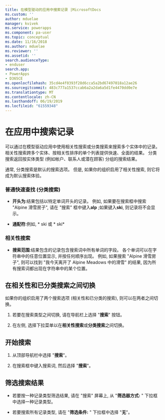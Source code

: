 ```yaml
---
title: 在模型驱动的应用中搜索记录 |MicrosoftDocs
ms.custom: ''
author: mduelae
manager: kvivek
ms.service: powerapps
ms.component: pa-user
ms.topic: conceptual
ms.date: 11/16/2018
ms.author: mduelae
ms.reviewer: ''
ms.assetid: ''
search.audienceType:
- enduser
search.app:
- PowerApps
- D365CE
ms.openlocfilehash: 35cd4e4f0393f28d6cca5a2bd67497018a12ae26
ms.sourcegitcommit: 483c777a1537ccab6a2a2da6a5d1fe4470dd0e7e
ms.translationtype: MT
ms.contentlocale: zh-CN
ms.lasthandoff: 06/19/2019
ms.locfileid: "61559348"
---
```

# <a name="search-for-records-in-an-app"></a>在应用中搜索记录

可以通过在模型驱动应用中使用相关性搜索或分类搜索来搜索多个实体中的记录。 相关性搜索跨多个实体、按相关性排序的单个列表提供快速、全面的结果。 分类搜索返回按实体类型 (例如帐户、联系人或潜在顾客) 分组的搜索结果。

通常, 分类搜索是默认的搜索选项。 但是, 如果你的组织启用了相关性搜索, 则它将成为默认搜索体验。   
  
### <a name="normal-quick-find-categorized-search"></a>普通快速查找 (分类搜索) 
  
- **开头为**:结果包括以特定单词开头的记录。 例如, 如果要在搜索框中搜索 "Alpine 滑雪房子", 请在 "搜索" 框中键入**alp** ;如果键入**ski**, 则记录将不会显示。  
  
- **通配符**:例如, * ski 或 * ski\*  
  
### <a name="relevance-search"></a>相关性搜索
  
- **搜索范围**:结果包含的记录包含搜索词中所有单词的字段。  各个单词可以在字符串中的任意位置显示, 并按任何顺序出现。  例如, 如果搜索 "Alpine 滑雪房子", 则可以找到 "我今天离开了 Alpine Meadows 中的滑雪" 的结果, 因为所有搜索词都出现在字符串中的某个位置。  

## <a name="switch-between-relevance-and-categorized-search"></a>在相关性和已分类搜索之间切换

如果你的组织启用了两个搜索选项 (相关性和已分类的搜索), 则可以在两者之间切换。

1. 若要在搜索类型之间切换, 请在导航栏上选择 "**搜索**" 按钮。

2. 在左侧, 选择下拉菜单以在**相关性搜索**或**分类搜索**之间切换。

## <a name="start-a-search"></a>开始搜索  
  
1.  从顶部导航栏中选择 "**搜索**"。  
  
2.  在搜索框中键入搜索词, 然后选择 "**搜索**"。  
  
## <a name="filter-search-results"></a>筛选搜索结果  
  
-   若要按一种记录类型筛选结果, 请在 "搜索" 屏幕上, 从 "**筛选器方式:** " 下拉框中选择一种记录类型。  
  
-   若要搜索所有记录类型, 请在 "**筛选条件:** " 下拉框中选择 "**无**"。  
  
 
